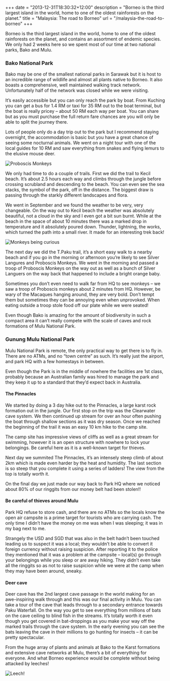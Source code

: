 +++
date = "2013-12-31T18:30:32+12:00"
description = "Borneo is the third largest island in the world, home to one of the oldest rainforests on the planet."
title = "Malaysia: The road to Borneo"
url = "/malaysia-the-road-to-borneo"
+++

Borneo is the third largest island in the world, home to one of the oldest rainforests on the planet, and contains an assortment of endemic species. We only had 2 weeks here so we spent most of our time at two national parks, Bako and Mulu.

### Bako National Park

Bako may be one of the smallest national parks in Sarawak but it is host to an incredible range of wildlife and almost all plants native to Borneo. It also boasts a comprehensive, well maintained walking track network. Unfortunately half of the network was closed while we were visiting.

It’s easily accessible but you can only reach the park by boat. From Kuching you can get a bus for 1.4 RM or taxi for 35 RM out to the boat terminal, but the boat is really pricey – about 50 RM each way per boat. You can share but as you must purchase the full return fare chances are you will only be able to split the journey there.

Lots of people only do a day trip out to the park but I recommend staying overnight, the accommodation is basic but you have a great chance of seeing some nocturnal animals. We went on a night tour with one of the local guides for 10 RM and saw everything from snakes and flying lemurs to the elusive mouse deer. 

![Proboscis Monkeys](/images/bako-monkey-hq.jpg)

We only had time to do a couple of trails. First we did the trail to Kecil beach. It’s about 2.5 hours each way and climbs through the jungle before crossing scrubland and descending to the beach. You can even see the sea stacks, the symbol of the park, off in the distance. The biggest draw is passing through the starkly different landscapes and flora.
 
We went in September and we found the weather to be very, very changeable. On the way out to Kecil beach the weather was absolutely beautiful, not a cloud in the sky and I even got a bit sun burnt. While at the beach in the space of about 10 minutes there was a marked drop in temperature and it absolutely poured down. Thunder, lightning, the works, which turned the path into a small river. It made for an interesting trek back!

![Monkeys being curious](/images/bako-monkey-sea.jpg)

The next day we did the T.Paku trail, it’s a short easy walk to a nearby beach and if you go in the morning or afternoon you’re likely to see Silver Langures and Proboscis Monkeys. We went in the morning and passed a troop of Proboscis Monkeys on the way out as well as a bunch of Silver Languers on the way back that happened to include a bright orange baby. 

Sometimes you don’t even need to walk far from HQ to see monkeys – we saw a troop of Proboscis monkeys about 2 minutes from HQ. However, be wary of the Macaques hanging around, they are very bold. Don’t tempt them but sometimes they can be annoying even when unprovoked. When eating outside a troop stole food off our plate while we were seated!

Even though Bako is amazing for the amount of biodiversity in such a compact area it can’t really compete with the scale of caves and rock formations of Mulu National Park.

### Gunung Mulu National Park

Mulu National Park is remote, the only practical way to get there is to fly in. There are no ATMs, and no “town centre” as such. It’s really just the airport, and park HQ with a few homestays in between. 

Even though the Park is in the middle of nowhere the facilities are 1st class, probably because an Australian family was hired to manage the park and they keep it up to a standard that they’d expect back in Australia.

#### The Pinnacles

We started by doing a 3 day hike out to the Pinnacles, a large karst rock formation out in the jungle. Our first stop on the trip was the Clearwater cave system. We then continued up stream for over an hour often pushing the boat through shallow sections as it was dry season. Once we reached the beginning of the trail it was an easy 10 km hike to the camp site. 

The camp site has impressive views of cliffs as well as a great stream for swimming, however it is an open structure with nowhere to lock your belongings. Be careful here as it is a well-known target for thieves. 

Next day we summited The Pinnacles, it’s an intensely steep climb of about 2km which is made even harder by the heat and humidity. The last section is so steep that you complete it using a series of ladders! The view from the top is totally worth it.

On the final day we just made our way back to Park HQ where we noticed about 80% of our ringgits from our money belt had been stolen!!

#### Be careful of thieves around Mulu

Park HQ refuse to store cash, and there are no ATMs so the locals know the open air campsite is a prime target for tourists who are carrying cash. The only time I didn’t have the money on me was when I was sleeping; it was in my bag next to me.

Strangely the USD and SGD that was also in the belt hadn’t been touched leading us to suspect it was a local; they wouldn’t be able to convert it foreign currency without raising suspicion. After reporting it to the police they mentioned that it was a problem at the campsite – local(s) go through your belongings while you sleep or are away hiking. They didn’t even take all the ringgits so as not to raise suspicion while we were at the camp when they may have been around, sneaky.

#### Deer cave

Deer cave has the 2nd largest cave passage in the world making for an awe-inspiring walk through and this was our final activity in Mulu. You can take a tour of the cave that leads through to a secondary entrance towards Paku Waterfall. On the way you get to see everything from millions of bats on the cave ceiling to blind fish in the streams. It’s totally worth it even though you get covered in bat-droppings as you make your way off the marked trails through the cave system. In the early evening you can see the bats leaving the cave in their millions to go hunting for insects – it can be pretty spectacular.

From the huge array of plants and animals at Bako to the Karst formations and extensive cave networks at Mulu, there’s a bit of everything for everyone. And what Borneo experience would be complete without being attacked by leeches! 

![Leech!](/images/mulu-leech.jpg)